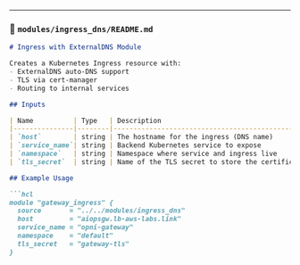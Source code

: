 
---

### 📁 `modules/ingress_dns/README.md`

```markdown
# Ingress with ExternalDNS Module

Creates a Kubernetes Ingress resource with:
- ExternalDNS auto-DNS support
- TLS via cert-manager
- Routing to internal services

## Inputs

| Name          | Type   | Description                                      | Required |
|---------------|--------|--------------------------------------------------|----------|
| `host`        | string | The hostname for the ingress (DNS name)         | ✅ Yes   |
| `service_name`| string | Backend Kubernetes service to expose            | ✅ Yes   |
| `namespace`   | string | Namespace where service and ingress live        | ✅ Yes   |
| `tls_secret`  | string | Name of the TLS secret to store the certificate | ✅ Yes   |

## Example Usage

```hcl
module "gateway_ingress" {
  source       = "../../modules/ingress_dns"
  host         = "aiopsgw.lb-aws-labs.link"
  service_name = "opni-gateway"
  namespace    = "default"
  tls_secret   = "gateway-tls"
}
